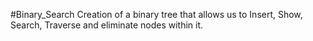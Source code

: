#Binary_Search
Creation of a binary tree that allows us to Insert, Show, Search, Traverse and eliminate nodes within it. 
